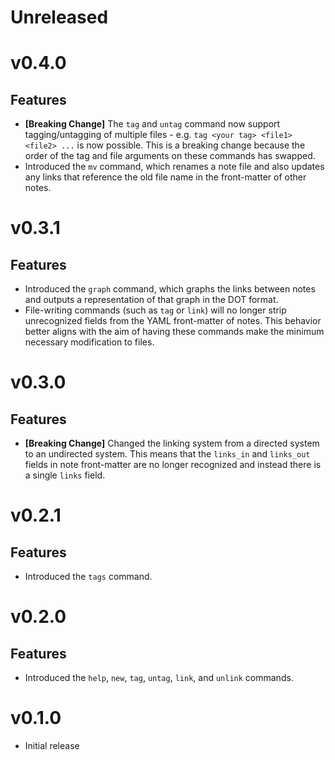 # Unreleased

# v0.4.0

## Features

- __[Breaking Change]__ The `tag` and `untag` command now support tagging/untagging of multiple files - e.g. `tag <your tag> <file1> <file2> ...` is now possible. This is a breaking change because the order of the tag and file arguments on these commands has swapped.
- Introduced the `mv` command, which renames a note file and also updates any links that reference the old file name in the front-matter of other notes.

# v0.3.1

## Features

- Introduced the `graph` command, which graphs the links between notes and outputs a representation of that graph in the DOT format.
- File-writing commands (such as `tag` or `link`) will no longer strip unrecognized fields from the YAML front-matter of notes. This behavior better aligns with the aim of having these commands make the minimum necessary modification to files.

# v0.3.0

## Features

- __[Breaking Change]__ Changed the linking system from a directed system to an undirected system. This means that the `links_in` and `links_out` fields in note front-matter are no longer recognized and instead there is a single `links` field.

# v0.2.1

## Features

- Introduced the `tags` command.

# v0.2.0

## Features

- Introduced the `help`, `new`, `tag`, `untag`, `link`, and `unlink` commands.

# v0.1.0

- Initial release
